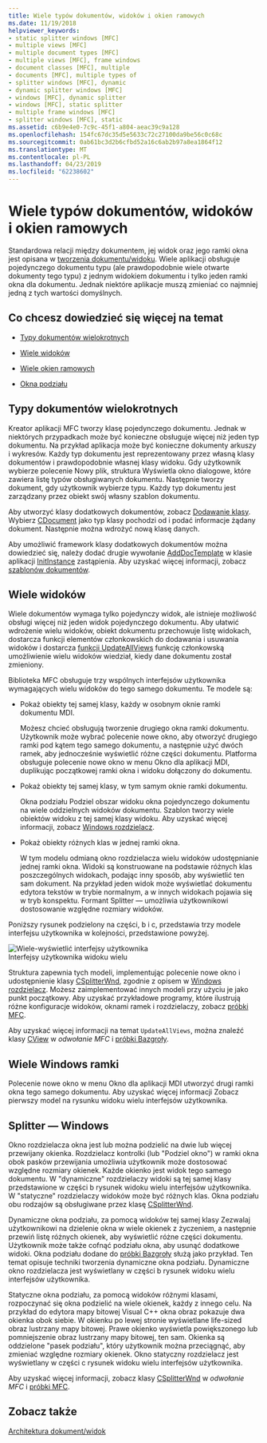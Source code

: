 ```yaml
---
title: Wiele typów dokumentów, widoków i okien ramowych
ms.date: 11/19/2018
helpviewer_keywords:
- static splitter windows [MFC]
- multiple views [MFC]
- multiple document types [MFC]
- multiple views [MFC], frame windows
- document classes [MFC], multiple
- documents [MFC], multiple types of
- splitter windows [MFC], dynamic
- dynamic splitter windows [MFC]
- windows [MFC], dynamic splitter
- windows [MFC], static splitter
- multiple frame windows [MFC]
- splitter windows [MFC], static
ms.assetid: c6b9e4e0-7c9c-45f1-a804-aeac39c9a128
ms.openlocfilehash: 154fc67dc35d5e5633c72c27100da9be56c0c68c
ms.sourcegitcommit: 0ab61bc3d2b6cfbd52a16c6ab2b97a8ea1864f12
ms.translationtype: MT
ms.contentlocale: pl-PL
ms.lasthandoff: 04/23/2019
ms.locfileid: "62238602"
---
```

# <a name="multiple-document-types-views-and-frame-windows"></a>Wiele typów dokumentów, widoków i okien ramowych

Standardowa relacji między dokumentem, jej widok oraz jego ramki okna jest opisana w [tworzenia dokumentu/widoku](../mfc/document-view-creation.md). Wiele aplikacji obsługuje pojedynczego dokumentu typu (ale prawdopodobnie wiele otwarte dokumenty tego typu) z jednym widokiem dokumentu i tylko jeden ramki okna dla dokumentu. Jednak niektóre aplikacje muszą zmieniać co najmniej jedną z tych wartości domyślnych.

## <a name="what-do-you-want-to-know-more-about"></a>Co chcesz dowiedzieć się więcej na temat

- [Typy dokumentów wielokrotnych](#_core_multiple_document_types)

- [Wiele widoków](#_core_multiple_views)

- [Wiele okien ramowych](#_core_multiple_frame_windows)

- [Okna podziału](#_core_splitter_windows)

##  <a name="_core_multiple_document_types"></a> Typy dokumentów wielokrotnych

Kreator aplikacji MFC tworzy klasę pojedynczego dokumentu. Jednak w niektórych przypadkach może być konieczne obsługuje więcej niż jeden typ dokumentu. Na przykład aplikacja może być konieczne dokumenty arkuszy i wykresów. Każdy typ dokumentu jest reprezentowany przez własną klasy dokumentów i prawdopodobnie własnej klasy widoku. Gdy użytkownik wybierze polecenie Nowy plik, struktura Wyświetla okno dialogowe, które zawiera listę typów obsługiwanych dokumentu. Następnie tworzy dokument, gdy użytkownik wybierze typu. Każdy typ dokumentu jest zarządzany przez obiekt swój własny szablon dokumentu.

Aby utworzyć klasy dodatkowych dokumentów, zobacz [Dodawanie klasy](../ide/adding-a-class-visual-cpp.md). Wybierz [CDocument](../mfc/reference/cdocument-class.md) jako typ klasy pochodzi od i podać informacje żądany dokument. Następnie można wdrożyć nową klasę danych.

Aby umożliwić framework klasy dodatkowych dokumentów można dowiedzieć się, należy dodać drugie wywołanie [AddDocTemplate](../mfc/reference/cwinapp-class.md#adddoctemplate) w klasie aplikacji [InitInstance](../mfc/reference/cwinapp-class.md#initinstance) zastąpienia. Aby uzyskać więcej informacji, zobacz [szablonów dokumentów](../mfc/document-templates-and-the-document-view-creation-process.md).

##  <a name="_core_multiple_views"></a> Wiele widoków

Wiele dokumentów wymaga tylko pojedynczy widok, ale istnieje możliwość obsługi więcej niż jeden widok pojedynczego dokumentu. Aby ułatwić wdrożenie wielu widoków, obiekt dokumentu przechowuje listę widokach, dostarcza funkcji elementów członkowskich do dodawania i usuwania widoków i dostarcza [funkcji UpdateAllViews](../mfc/reference/cdocument-class.md#updateallviews) funkcję członkowską umożliwienie wielu widoków wiedział, kiedy dane dokumentu został zmieniony.

Biblioteka MFC obsługuje trzy wspólnych interfejsów użytkownika wymagających wielu widoków do tego samego dokumentu. Te modele są:

- Pokaż obiekty tej samej klasy, każdy w osobnym oknie ramki dokumentu MDI.

   Możesz chcieć obsługują tworzenie drugiego okna ramki dokumentu. Użytkownik może wybrać polecenie nowe okno, aby otworzyć drugiego ramki pod kątem tego samego dokumentu, a następnie użyć dwóch ramek, aby jednocześnie wyświetlić różne części dokumentu. Platforma obsługuje polecenie nowe okno w menu Okno dla aplikacji MDI, duplikując początkowej ramki okna i widoku dołączony do dokumentu.

- Pokaż obiekty tej samej klasy, w tym samym oknie ramki dokumentu.

   Okna podziału Podziel obszar widoku okna pojedynczego dokumentu na wiele oddzielnych widoków dokumentu. Szablon tworzy wiele obiektów widoku z tej samej klasy widoku. Aby uzyskać więcej informacji, zobacz [Windows rozdzielacz](#_core_splitter_windows).

- Pokaż obiekty różnych klas w jednej ramki okna.

   W tym modelu odmianą okno rozdzielacza wielu widoków udostępnianie jednej ramki okna. Widoki są konstruowane na podstawie różnych klas poszczególnych widokach, podając inny sposób, aby wyświetlić ten sam dokument. Na przykład jeden widok może wyświetlać dokumentu edytora tekstów w trybie normalnym, a w innych widokach pojawia się w tryb konspektu. Formant Splitter — umożliwia użytkownikowi dostosowanie względne rozmiary widoków.

Poniższy rysunek podzielony na części, b i c, przedstawia trzy modele interfejsu użytkownika w kolejności, przedstawione powyżej.

![Wiele&#45;wyświetlić interfejsy użytkownika](../mfc/media/vc37a71.gif "wielu&#45;wyświetlić interfejsy użytkownika") <br/>
Interfejsy użytkownika widoku wielu

Struktura zapewnia tych modeli, implementując polecenie nowe okno i udostępnienie klasy [CSplitterWnd](../mfc/reference/csplitterwnd-class.md), zgodnie z opisem w [Windows rozdzielacz](#_core_splitter_windows). Możesz zaimplementować innych modeli przy użyciu je jako punkt początkowy. Aby uzyskać przykładowe programy, które ilustrują różne konfiguracje widoków, oknami ramek i rozdzielaczy, zobacz [próbki MFC](../overview/visual-cpp-samples.md).

Aby uzyskać więcej informacji na temat `UpdateAllViews`, można znaleźć klasy [CView](../mfc/reference/cview-class.md) w *odwołanie MFC* i [próbki Bazgroły](../overview/visual-cpp-samples.md).

##  <a name="_core_multiple_frame_windows"></a> Wiele Windows ramki

Polecenie nowe okno w menu Okno dla aplikacji MDI utworzyć drugi ramki okna tego samego dokumentu. Aby uzyskać więcej informacji Zobacz pierwszy model na rysunku widoku wielu interfejsów użytkownika.

##  <a name="_core_splitter_windows"></a> Splitter — Windows

Okno rozdzielacza okna jest lub można podzielić na dwie lub więcej przewijany okienka. Rozdzielacz kontrolki (lub "Podziel okno") w ramki okna obok pasków przewijania umożliwia użytkownik może dostosować względne rozmiary okienek. Każde okienko jest widok tego samego dokumentu. W "dynamiczne" rozdzielaczy widoki są tej samej klasy przedstawione w części b rysunek widoku wielu interfejsów użytkownika. W "statyczne" rozdzielaczy widoków może być różnych klas. Okna podziału obu rodzajów są obsługiwane przez klasę [CSplitterWnd](../mfc/reference/csplitterwnd-class.md).

Dynamiczne okna podziału, za pomocą widoków tej samej klasy Zezwalaj użytkownikowi na dzielenie okna w wiele okienek z życzeniem, a następnie przewiń listę różnych okienek, aby wyświetlić różne części dokumentu. Użytkownik może także cofnąć podziału okna, aby usunąć dodatkowe widoki. Okna podziału dodane do [próbki Bazgroły](../overview/visual-cpp-samples.md) służą jako przykład. Ten temat opisuje techniki tworzenia dynamiczne okna podziału. Dynamiczne okno rozdzielacza jest wyświetlany w części b rysunek widoku wielu interfejsów użytkownika.

Statyczne okna podziału, za pomocą widoków różnymi klasami, rozpoczynać się okna podzielić na wiele okienek, każdy z innego celu. Na przykład do edytora mapy bitowej Visual C++ okna obraz pokazuje dwa okienka obok siebie. W okienku po lewej stronie wyświetlane life-sized obraz lustrzany mapy bitowej. Prawe okienko wyświetla powiększonego lub pomniejszenie obraz lustrzany mapy bitowej, ten sam. Okienka są oddzielone "pasek podziału", który użytkownik można przeciągnąć, aby zmieniać względne rozmiary okienek. Okno statyczny rozdzielacz jest wyświetlany w części c rysunek widoku wielu interfejsów użytkownika.

Aby uzyskać więcej informacji, zobacz klasy [CSplitterWnd](../mfc/reference/csplitterwnd-class.md) w *odwołanie MFC* i [próbki MFC](../overview/visual-cpp-samples.md).

## <a name="see-also"></a>Zobacz także

[Architektura dokument/widok](../mfc/document-view-architecture.md)
